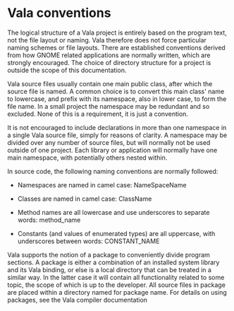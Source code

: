 <div id="vala-conventions" class="section level1">

Vala conventions
================

The logical structure of a Vala project is entirely based on the program
text, not the file layout or naming. Vala therefore does not force
particular naming schemes or file layouts. There are established
conventions derived from how GNOME related applications are normally
written, which are strongly encouraged. The choice of directory
structure for a project is outside the scope of this documentation.

Vala source files usually contain one main public class, after which the
source file is named. A common choice is to convert this main class'
name to lowercase, and prefix with its namespace, also in lower case, to
form the file name. In a small project the namespace may be redundant
and so excluded. None of this is a requirement, it is just a convention.

It is not encouraged to include declarations in more than one namespace
in a single Vala source file, simply for reasons of clarity. A namespace
may be divided over any number of source files, but will normally not be
used outside of one project. Each library or application will normally
have one main namespace, with potentially others nested within.

In source code, the following naming conventions are normally followed:

-   Namespaces are named in camel case: NameSpaceName

-   Classes are named in camel case: ClassName

-   Method names are all lowercase and use underscores to separate
    words: method\_name

-   Constants (and values of enumerated types) are all uppercase, with
    underscores between words: CONSTANT\_NAME

Vala supports the notion of a package to conveniently divide program
sections. A package is either a combination of an installed system
library and its Vala binding, or else is a local directory that can be
treated in a similar way. In the latter case it will contain all
functionality related to some topic, the scope of which is up to the
developer. All source files in package are placed within a directory
named for package name. For details on using packages, see the Vala
compiler documentation

</div>
